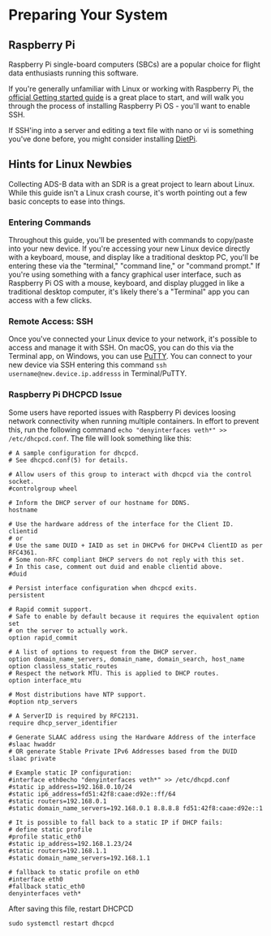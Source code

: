 # Preparing Your System

## Raspberry Pi

Raspberry Pi single-board computers (SBCs) are a popular choice for flight data enthusiasts running this software.

If you're generally unfamiliar with Linux or working with Raspberry Pi, the [official Getting started guide](https://www.raspberrypi.com/documentation/computers/getting-started.html) is a great place to start, and will walk you through the process of installing Raspberry Pi OS - you'll want to enable SSH.

If SSH'ing into a server and editing a text file with nano or vi is something you've done before, you might consider installing [DietPi](https://dietpi.com/docs/install/).

## Hints for Linux Newbies

Collecting ADS-B data with an SDR is a great project to learn about Linux. While this guide isn't a Linux crash course, it's worth pointing out a few basic concepts to ease into things.

### Entering Commands

Throughout this guide, you'll be presented with commands to copy/paste into your new device. If you're accessing your new Linux device directly with a keyboard, mouse, and display like a traditional desktop PC, you'll be entering these via the "terminal," "command line," or "command prompt." If you're using something with a fancy graphical user interface, such as Raspberry Pi OS with a mouse, keyboard, and display plugged in like a traditional desktop computer, it's likely there's a "Terminal" app you can access with a few clicks.

### Remote Access: SSH

Once you've connected your Linux device to your network, it's possible to access and manage it with SSH. On macOS, you can do this via the Terminal app, on Windows, you can use [PuTTY](https://www.putty.org/). You can connect to your new device via SSH entering this command `ssh username@new.device.ip.addresss` in Terminal/PuTTY.

### Raspberry Pi DHCPCD Issue

Some users have reported issues with Raspberry Pi devices loosing network connectivity when running multiple containers. In effort to prevent this, run the following command `echo "denyinterfaces veth*" >> /etc/dhcpcd.conf`. The file will look something like this:

```
# A sample configuration for dhcpcd.
# See dhcpcd.conf(5) for details.

# Allow users of this group to interact with dhcpcd via the control socket.
#controlgroup wheel

# Inform the DHCP server of our hostname for DDNS.
hostname

# Use the hardware address of the interface for the Client ID.
clientid
# or
# Use the same DUID + IAID as set in DHCPv6 for DHCPv4 ClientID as per RFC4361.
# Some non-RFC compliant DHCP servers do not reply with this set.
# In this case, comment out duid and enable clientid above.
#duid

# Persist interface configuration when dhcpcd exits.
persistent

# Rapid commit support.
# Safe to enable by default because it requires the equivalent option set
# on the server to actually work.
option rapid_commit

# A list of options to request from the DHCP server.
option domain_name_servers, domain_name, domain_search, host_name
option classless_static_routes
# Respect the network MTU. This is applied to DHCP routes.
option interface_mtu

# Most distributions have NTP support.
#option ntp_servers

# A ServerID is required by RFC2131.
require dhcp_server_identifier

# Generate SLAAC address using the Hardware Address of the interface
#slaac hwaddr
# OR generate Stable Private IPv6 Addresses based from the DUID
slaac private

# Example static IP configuration:
#interface eth0echo "denyinterfaces veth*" >> /etc/dhcpd.conf
#static ip_address=192.168.0.10/24
#static ip6_address=fd51:42f8:caae:d92e::ff/64
#static routers=192.168.0.1
#static domain_name_servers=192.168.0.1 8.8.8.8 fd51:42f8:caae:d92e::1

# It is possible to fall back to a static IP if DHCP fails:
# define static profile
#profile static_eth0
#static ip_address=192.168.1.23/24
#static routers=192.168.1.1
#static domain_name_servers=192.168.1.1

# fallback to static profile on eth0
#interface eth0
#fallback static_eth0
denyinterfaces veth*
```

After saving this file, restart DHCPCD

```
sudo systemctl restart dhcpcd
```
